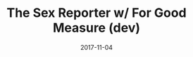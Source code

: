 ---
date_str: '11.2017'
date: "2017-11-04"
group_id: 3
layout: post
render: true
title: The Sex Reporter w/ For Good Measure (dev)
isSelectedWork: 0
---